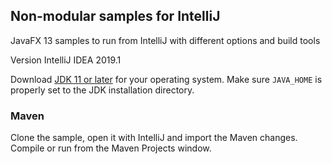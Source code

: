 ## Non-modular samples for IntelliJ

JavaFX 13 samples to run from IntelliJ with different options and build tools

Version IntelliJ IDEA 2019.1

Download [JDK 11 or later](http://jdk.java.net/) for your operating system.
Make sure `JAVA_HOME` is properly set to the JDK installation directory. 

### Maven

Clone the sample, open it with IntelliJ and import the Maven changes. Compile or run
from the Maven Projects window.